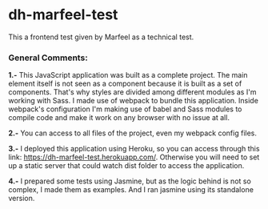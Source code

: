 # dh-marfeel-test
This a frontend test given by Marfeel as a technical test.

### General Comments: 

**1.-** This JavaScript application was built as a complete project. The main element itself is not seen as a component because it is built as a set of components. That's why styles are divided among different modules as I'm working with Sass. I made use of webpack to bundle this application. Inside webpack's configuration I'm making use of babel and Sass modules to compile code and make it work on any browser with no issue at all.

**2.-** You can access to all files of the project, even my webpack config files.

**3.-** I deployed this application using Heroku, so you can access through this link: https://dh-marfeel-test.herokuapp.com/. Otherwise you will need to set up a static server that could watch dist folder to access the application.

**4.-** I prepared some tests using Jasmine, but as the logic behind is not so complex, I made them as examples. And I ran jasmine using its standalone version.



